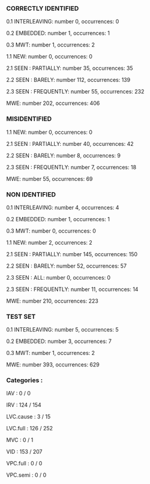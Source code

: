 ### CORRECTLY IDENTIFIED

0.1 INTERLEAVING: number 0, occurrences: 0

0.2 EMBEDDED: number 1, occurrences: 1

0.3 MWT: number 1, occurrences: 2

1.1 NEW: number 0, occurrences: 0

2.1 SEEN : PARTIALLY: number 35, occurrences: 35

2.2 SEEN : BARELY: number 112, occurrences: 139

2.3 SEEN : FREQUENTLY: number 55, occurrences: 232

MWE: number 202, occurrences: 406

### MISIDENTIFIED

1.1 NEW: number 0, occurrences: 0

2.1 SEEN : PARTIALLY: number 40, occurrences: 42

2.2 SEEN : BARELY: number 8, occurrences: 9

2.3 SEEN : FREQUENTLY: number 7, occurrences: 18

MWE: number 55, occurrences: 69

### NON IDENTIFIED

0.1 INTERLEAVING: number 4, occurrences: 4

0.2 EMBEDDED: number 1, occurrences: 1

0.3 MWT: number 0, occurrences: 0

1.1 NEW: number 2, occurrences: 2

2.1 SEEN : PARTIALLY: number 145, occurrences: 150

2.2 SEEN : BARELY: number 52, occurrences: 57

2.3 SEEN : ALL: number 0, occurrences: 0

2.3 SEEN : FREQUENTLY: number 11, occurrences: 14

MWE: number 210, occurrences: 223

### TEST SET

0.1 INTERLEAVING: number 5, occurrences: 5

0.2 EMBEDDED: number 3, occurrences: 7

0.3 MWT: number 1, occurrences: 2

MWE: number 393, occurrences: 629

### Categories : 

IAV		 : 0 / 0 

IRV		 : 124 / 154 

LVC.cause		 : 3 / 15 

LVC.full		 : 126 / 252 

MVC		 : 0 / 1 

VID		 : 153 / 207 

VPC.full		 : 0 / 0 

VPC.semi		 : 0 / 0 

